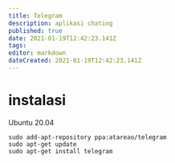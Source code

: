 ```yaml
---
title: Telegram
description: aplikasi chating
published: true
date: 2021-01-19T12:42:23.141Z
tags: 
editor: markdown
dateCreated: 2021-01-19T12:42:23.141Z
---
```


# instalasi
Ubuntu 20.04
```shell
sudo add-apt-repository ppa:atareao/telegram
sudo apt-get update
sudo apt-get install telegram
```